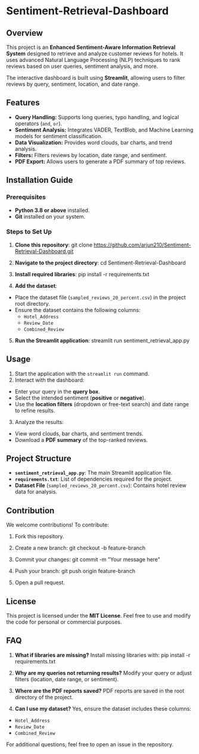 # Sentiment-Retrieval-Dashboard

## Overview
This project is an **Enhanced Sentiment-Aware Information Retrieval System** designed to retrieve and analyze customer reviews for hotels. It uses advanced Natural Language Processing (NLP) techniques to rank reviews based on user queries, sentiment analysis, and more.

The interactive dashboard is built using **Streamlit**, allowing users to filter reviews by query, sentiment, location, and date range.

## Features
- **Query Handling:** Supports long queries, typo handling, and logical operators (`and`, `or`).
- **Sentiment Analysis:** Integrates VADER, TextBlob, and Machine Learning models for sentiment classification.
- **Data Visualization:** Provides word clouds, bar charts, and trend analysis.
- **Filters:** Filters reviews by location, date range, and sentiment.
- **PDF Export:** Allows users to generate a PDF summary of top reviews.

## Installation Guide

### Prerequisites
- **Python 3.8 or above** installed.
- **Git** installed on your system.

### Steps to Set Up
1. **Clone this repository**:
git clone https://github.com/arjun210/Sentiment-Retrieval-Dashboard.git

2. **Navigate to the project directory**:
cd Sentiment-Retrieval-Dashboard

3. **Install required libraries**:
pip install -r requirements.txt

4. **Add the dataset**:
- Place the dataset file (`sampled_reviews_20_percent.csv`) in the project root directory.
- Ensure the dataset contains the following columns:
  - `Hotel_Address`
  - `Review_Date`
  - `Combined_Review`
 
5. **Run the Streamlit application**:
streamlit run sentiment_retrieval_app.py


## Usage
1. Start the application with the `streamlit run` command.
2. Interact with the dashboard:
- Enter your query in the **query box**.
- Select the intended sentiment (**positive** or **negative**).
- Use the **location filters** (dropdown or free-text search) and date range to refine results.
3. Analyze the results:
- View word clouds, bar charts, and sentiment trends.
- Download a **PDF summary** of the top-ranked reviews.

## Project Structure
- **`sentiment_retrieval_app.py`**: The main Streamlit application file.
- **`requirements.txt`**: List of dependencies required for the project.
- **Dataset File** (`sampled_reviews_20_percent.csv`): Contains hotel review data for analysis.

## Contribution
We welcome contributions! To contribute:
1. Fork this repository.
2. Create a new branch:
git checkout -b feature-branch

3. Commit your changes:
git commit -m "Your message here"

4. Push your branch:
git push origin feature-branch

5. Open a pull request.

## License
This project is licensed under the **MIT License**. Feel free to use and modify the code for personal or commercial purposes.

## FAQ
1. **What if libraries are missing?**
Install missing libraries with:
pip install -r requirements.txt


2. **Why are my queries not returning results?**
Modify your query or adjust filters (location, date range, or sentiment).

3. **Where are the PDF reports saved?**
PDF reports are saved in the root directory of the project.

4. **Can I use my dataset?**
Yes, ensure the dataset includes these columns:
- `Hotel_Address`
- `Review_Date`
- `Combined_Review`

For additional questions, feel free to open an issue in the repository.

